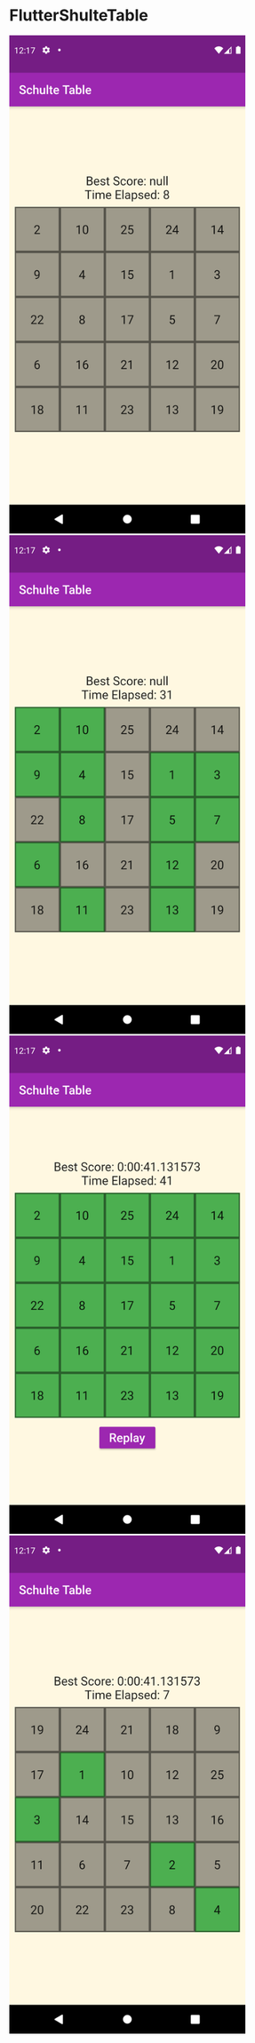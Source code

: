 # FlutterShulteTable
<img src="https://github.com/EsracanGungor/FlutterShulteTable/blob/main/game1.png" width="425"/><img src="https://github.com/EsracanGungor/FlutterShulteTable/blob/main/game2.png" width="425"/> 
<img src="https://github.com/EsracanGungor/FlutterShulteTable/blob/main/game3.png" width="425"/><img src="https://github.com/EsracanGungor/FlutterShulteTable/blob/main/game4.png" width="425"/> 
